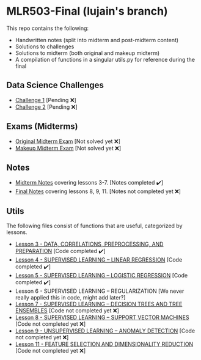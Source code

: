 # MLR503-Final (lujain's branch)

This repo contains the following:

- Handwritten notes (split into midterm and post-midterm content)
- Solutions to challenges
- Solutions to midterm (both original and makeup midterm)
- A compilation of functions in a singular utils.py for reference during the final 

## Data Science Challenges
- [Challenge 1]() \[Pending :x:\]
- [Challenge 2]() \[Pending :x:\]

## Exams (Midterms)
- [Original Midterm Exam]() \[Not solved yet :x:\]
- [Makeup Midterm Exam]() \[Not solved yet :x:\]

## Notes
- [Midterm Notes](https://github.com/DaraVaram/MLR503-Final/blob/lujain/Notes/Midterm%20Notes.pdf) covering lessons 3-7. \[Notes completed :heavy_check_mark:\]
- [Final Notes](https://github.com/DaraVaram/MLR503-Final/blob/main/Chapters/Lesson%204.md) covering lessons 8, 9, 11. \[Notes not completed yet :x:\]

## Utils
The following files consist of functions that are useful, categorized by lessons. 
- [Lesson 3 - DATA, CORRELATIONS, PREPROCESSING, AND PREPARATION](https://github.com/DaraVaram/MLR503-Final/blob/lujain/Utils/3_data_exploration.py) \[Code completed :heavy_check_mark:\]
- [Lesson 4 - SUPERVISED LEARNING – LINEAR REGRESSION](https://github.com/DaraVaram/MLR503-Final/blob/lujain/Utils/4_linear_regression.py) \[Code completed :heavy_check_mark:\]
- [Lesson 5 - SUPERVISED LEARNING – LOGISTIC REGRESSION](https://github.com/DaraVaram/MLR503-Final/blob/lujain/Utils/5_logistic_regression.py) \[Code completed :heavy_check_mark:\]
- Lesson 6 - SUPERVISED LEARNING – REGULARIZATION \[We never really applied this in code, might add later?\]
- [Lesson 7 - SUPERVISED LEARNING – DECISION TREES AND TREE ENSEMBLES](https://github.com/DaraVaram/MLR503-Final/blob/lujain/Utils/7_decision_trees.py) \[Code not completed yet :x:\]
- [Lesson 8 - SUPERVISED LEARNING – SUPPORT VECTOR MACHINES]() \[Code not completed yet :x:\]
- [Lesson 9 - UNSUPERVISED LEARNING – ANOMALY DETECTION]() \[Code not completed yet :x:\]
- [Lesson 11 - FEATURE SELECTION AND DIMENSIONALITY REDUCTION]() \[Code not completed yet :x:\]


